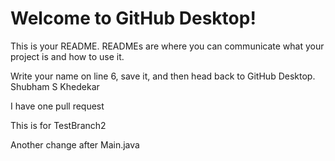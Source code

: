 # Welcome to GitHub Desktop!

This is your README. READMEs are where you can communicate what your project is and how to use it.

Write your name on line 6, save it, and then head back to GitHub Desktop.
Shubham S Khedekar

I have one pull request

This is for TestBranch2

Another change after Main.java
